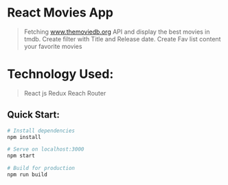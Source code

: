# React Movies App

> Fetching www.themoviedb.org API and display the best movies in tmdb.
> Create filter with Title and Release date.
> Create Fav list content your favorite movies


# Technology Used:

> React js
> Redux
> Reach Router

## Quick Start:

```bash
# Install dependencies
npm install

# Serve on localhost:3000
npm start

# Build for production
npm run build
```
